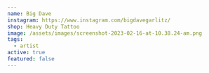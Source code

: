 ```yaml
---
name: Big Dave
instagram: https://www.instagram.com/bigdavegarlitz/
shop: Heavy Duty Tattoo
image: /assets/images/screenshot-2023-02-16-at-10.38.24-am.png
tags:
  - artist
active: true
featured: false
---
```

